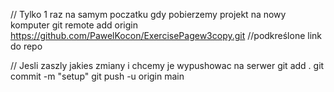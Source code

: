 // Tylko
1 raz na samym poczatku gdy pobierzemy projekt na nowy komputer
git remote add origin https://github.com/PawelKocon/ExercisePagew3copy.git //podkreślone link do repo

// Jesli zaszly jakies zmiany i chcemy je wypushowac na serwer
git add .
git commit -m "setup"
git push -u origin main
